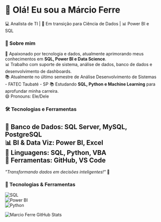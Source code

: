 

# 👋 Olá! Eu sou a Márcio Ferre  

💻 Analista de TI | 🚀 Em transição para Ciência de Dados | 📊 Power BI e SQL  

### 📌 Sobre mim  
🎯 Apaixonado por tecnologia e dados, atualmente aprimorando meus conhecimentos em **SQL, Power BI e Data Science**.  
📊 Trabalho com suporte de sistema, análise de dados, banco de dados e desenvolvimento de dashboards.  
📚 Atualmente no último semestre de Análise Desenvolvimento de Sistemas - FATEC Taubaté - SP
📚 Estudando **SQL, Python e Machine Learning** para aprofundar minha carreira.  
😄 Pronouns: Ele/Dele

### 🛠️ Tecnologias e Ferramentas  
💾 **Banco de Dados:** SQL Server, MySQL, PostgreSQL  
📊 **BI & Data Viz:** Power BI, Excel  
📌 **Linguagens:** SQL, Python, VBA  
🔧 **Ferramentas:** GitHub, VS Code 
---
*"Transformando dados em decisões inteligentes!"* 🚀  

### 🔧 Tecnologias & Ferramentas  
![SQL](https://img.shields.io/badge/SQL-MySQL%20%7C%20PostgreSQL-blue)  
![Power BI](https://img.shields.io/badge/Power%20BI-Data%20Visualization-yellow)  
![Python](https://img.shields.io/badge/Python-Data%20Science%20%7C%20Machine%20Learning-green)  

![Marcio Ferre GitHub Stats](https://github-readme-stats.vercel.app/api?username=ferredev13&show_icons=true&theme=dracula)
